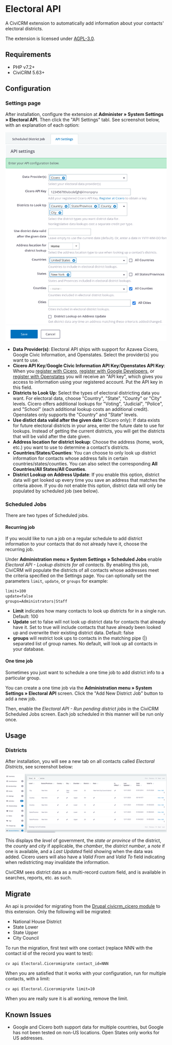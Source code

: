 # Electoral API

A CiviCRM extension to automatically add information about your contacts'
electoral districts.

The extension is licensed under [AGPL-3.0](LICENSE.txt).

## Requirements

* PHP v7.2+
* CiviCRM 5.63+

## Configuration

### Settings page

After installation, configure the extension at **Administer » System Settings »
Electoral API**. Then click the "API Settings" tabl. See screenshot below, with
an explanation of each option:

![Screenshot of Electoral API Settings page](/images/settings_screen.png)

* **Data Provider(s)**:  Electoral API ships with support for Azavea Cicero,
  Google Civic Information, and Openstates.  Select the provider(s) you want to
  use.
* **Cicero API Key**/**Google Civic Information API Key**/**Openstates API
  Key**: When you [register with
  Cicero](https://www.cicerodata.com/free-trial/), [register with Google
  Developers](https://developers.google.com/civic-information/docs/using_api#APIKey),
  or [register with Openstates](https://openstates.org/accounts/signup/) you
  will receive an "API key", which gives you access to information using your
  registered account.  Put the API key in this field.
* **Districts to Look Up**:  Select the types of electoral districting data you
  want.  For electoral data, choose "Country", "State", "County" or "City"
  levels. Cicero offers additional lookups for "Voting", "Judicial", "Police",
  and "School" (each additional lookup costs an additional credit).  Openstates
  only supports the "Country" and "State" levels.
* **Use distict data valid after the given date** (Cicero only): If data exists for future
  electoral districts in your area, enter the future date to use for lookups. Instead of getting
  the current districts, you will get the districts that will be valid after the date given.
* **Address location for district lookup**: Choose the address (home, work,
  etc.) you want to use to determine a contact's districts.
* **Countries**/**States**/**Counties**: You can choose to only look up
  district information for contacts whose address falls in certain
  countries/states/counties. You can also select the corresponding **All
  Countries/All States/All Counties**.
* **District Lookup on Address Update**: If you enable this option, district
  data will get looked up every time you save an address that matches the
  criteria above. If you do not enable this option, district data will only be
  populated by scheduled job (see below).

### Scheduled Jobs

There are two types of Scheduled jobs.

#### Recurring job

If you would like to run a job on a regular schedule to add district
information to your contacts that do not already have it, choose the
recurring job.

Under **Administration menu » System Settings » Scheduled Jobs** enable
*Electoral API - Lookup districts for all contacts*.  By enabling this job,
CiviCRM will populate the districts of all contacts whose addresses meet the
criteria specified on the Settings page.  You can optionally set the parameters
`limit`, `update`, or `groups` for example:

```
limit=100
update=false
groups=Administrators|Staff
```

* **Limit** indicates how many contacts to look up districts for in a single
  run. Default: 100
* **Update** set to false will not look up district data for contacts that
  already have it. Set to true will include contacts that have
  already been looked up and overwrite their existing district data.  Default:
  false
* **groups** will restrict look ups to contacts in the matching pipe (|) separated
  list of group names. No default, will look up all contacts in your database.

#### One time job

Sometimes you just want to schedule a one time job to add district info to a
particular group.

You can create a one time job via the **Administration menu » System Settings »
Electoral API** screen. Click the "Add New District Job" button to add a new
job.

Then, enable the *Electoral API - Run pending district jobs* in the CiviCRM
Scheduled Jobs screen. Each job scheduled in this manner will be run only once.

## Usage

### Districts

After installation, you will see a new tab on all contacts called *Electoral
Districts*, see screenshot below:

![Screenshot of 'Electoral Districts' tab](/images/districts.png)

This displays the *level* of government, the *state or province* of the
district, the *county* and *city* if applicable, the *chamber*, the *district
number*, a *note* if one is available, and a *Last Updated* field showing when
the data was added.  Cicero users will also have a *Valid From* and *Valid To*
field indicating when redistricting may invalidate the information.

CiviCRM sees district data as a multi-record custom field, and is available in
searches, reports, etc. as such.

## Migrate

An api is provided for migrating from the [Drupal civicrm_cicero
module](https://www.drupal.org/project/civicrm_cicero) to this extension. Only
the following will be migrated:

 * National House District
 * State Lower
 * State Upper
 * City Council

To run the migration, first test with one contact (replace NNN with the contact
id of the record you want to test):
    
`cv api Electoral.Ciceromigrate contact_id=NNN`

When you are satisfied that it works with your configuration, run for multiple
contacts, with a limit:

`cv api Electoral.Ciceromigrate limit=10`

When you are really sure it is all working, remove the limit.

## Known Issues

* Google and Cicero both support data for multiple countries, but Google has
  not been tested on non-US locations. Open States only works for US addresses.
